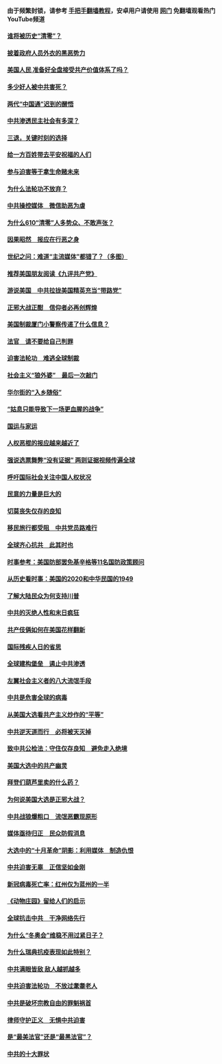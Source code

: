 #### 由于频繁封锁，请参考 [手把手翻墙教程](https://github.com/gfw-breaker/guides/wiki/)，安卓用户请使用 [网门](https://github.com/gfw-breaker/nogfw/blob/master/dl.md?t=01010100) 免翻墙观看热门YouTube频道 

#### [谁将被历史“清零”？](../pages/251/417485.md?t=01010100) 

#### [披着政府人员外衣的黑恶势力](../pages/251/417442.md?t=01010100) 

#### [美国人民 准备好全盘接受共产价值体系了吗？](../pages/251/417491.md?t=01010100) 

#### [多少好人被中共害死？](../pages/251/417144.md?t=01010100) 

#### [两代“中国通”迟到的醒悟](../pages/251/417064.md?t=01010100) 

#### [中共渗透民主社会有多深？](../pages/251/417063.md?t=01010100) 

#### [三退，关键时刻的选择](../pages/251/416969.md?t=01010100) 

#### [给一方百姓带去平安祝福的人们](../pages/251/416941.md?t=01010100) 

#### [参与迫害等于拿生命赌未来](../pages/251/416856.md?t=01010100) 

#### [为什么法轮功不放弃？](../pages/251/416864.md?t=01010100) 

#### [中共操控媒体　微信助恶为虐](../pages/251/416724.md?t=01010100) 

#### [为什么610“清零”人多势众、不敢声张？](../pages/251/416632.md?t=01010100) 

#### [因果昭然　报应在行恶之身](../pages/251/416582.md?t=01010100) 

#### [世纪之问：难道“主流媒体”都错了？（多图）](../pages/251/416571.md?t=01010100) 

#### [推荐美国朋友阅读《九评共产党》](../pages/251/416510.md?t=01010100) 

#### [游说美国　中共拉拢美国精英充当“带路党”](../pages/251/416529.md?t=01010100) 

#### [正邪大战正酣　信仰者必再创辉煌](../pages/251/416433.md?t=01010100) 

#### [美国制裁厦门小警察传递了什么信息？](../pages/251/416432.md?t=01010100) 

#### [法官　请不要给自己判罪](../pages/251/416379.md?t=01010100) 

#### [迫害法轮功　难逃全球制裁](../pages/251/416380.md?t=01010100) 

#### [社会主义“狼外婆”　最后一次敲门](../pages/251/416394.md?t=01010100) 

#### [华尔街的“入乡随俗”](../pages/251/416395.md?t=01010100) 

#### [“姑息只能导致下一场更血腥的战争”](../pages/251/416223.md?t=01010100) 

#### [国运与家运](../pages/251/416224.md?t=01010100) 

#### [人权恶棍的报应越来越近了](../pages/251/416276.md?t=01010100) 

#### [强说选票舞弊“没有证据” 两则证据视频传遍全球](../pages/251/416227.md?t=01010100) 

#### [呼吁国际社会关注中国人权状况](../pages/251/416135.md?t=01010100) 

#### [民意的力量是巨大的](../pages/251/416222.md?t=01010100) 

#### [切莫丧失仅存的良知](../pages/251/416134.md?t=01010100) 

#### [移民旅行都受阻　中共党员路难行](../pages/251/416033.md?t=01010100) 

#### [全球齐心抗共　此其时也](../pages/251/415989.md?t=01010100) 

#### [时事参考：美国防部罢免基辛格等11名国防政策顾问](../pages/251/415970.md?t=01010100) 

#### [从历史看时事：美国的2020和中华民国的1949](../pages/251/415949.md?t=01010100) 

#### [了解大陆民众为何支持川普](../pages/251/415950.md?t=01010100) 

#### [中共的灭绝人性和末日疯狂](../pages/251/415944.md?t=01010100) 

#### [共产伎俩如何在美国花样翻新](../pages/251/415908.md?t=01010100) 

#### [国际残疾人日的省思](../pages/251/415849.md?t=01010100) 

#### [全球建构堡垒　遏止中共渗透](../pages/251/415850.md?t=01010100) 

#### [左翼社会主义者的八大流氓手段](../pages/251/415802.md?t=01010100) 

#### [中共是危害全球的病毒](../pages/251/415569.md?t=01010100) 

#### [从美国大选看共产主义炒作的“平等”](../pages/251/415654.md?t=01010100) 

#### [中共逆天道而行　必将被天灭掉](../pages/251/415626.md?t=01010100) 

#### [致中共公检法：守住仅存良知　避免走入绝境](../pages/251/415627.md?t=01010100) 

#### [美国大选中的共产幽灵](../pages/251/415618.md?t=01010100) 

#### [拜登们葫芦里卖的什么药？](../pages/251/415531.md?t=01010100) 

#### [为何说美国大选是正邪大战？](../pages/251/415530.md?t=01010100) 

#### [中共战狼爆粗口　流氓恶霸现原形](../pages/251/415426.md?t=01010100) 

#### [媒体亟待归正　民众防假消息](../pages/251/415402.md?t=01010100) 

#### [大选中的“十月革命”阴影：利用媒体　制造仇恨](../pages/251/415334.md?t=01010100) 

#### [中共迫害无辜　正信坚如金刚](../pages/251/415307.md?t=01010100) 

#### [新冠病毒死亡率：红州仅为蓝州的一半](../pages/251/415164.md?t=01010100) 

#### [《动物庄园》留给人们的启示](../pages/251/415178.md?t=01010100) 

#### [全球抗击中共　干净网络先行](../pages/251/415096.md?t=01010100) 

#### [为什么“冬奥会”维稳不用过紧日子？](../pages/251/414949.md?t=01010100) 

#### [为什么瑞典抗疫表现如此特别？](../pages/251/414950.md?t=01010100) 

#### [中共满眼皆敌 敌人越抓越多](../pages/251/415053.md?t=01010100) 

#### [中共迫害法轮功　不放过耄耋老人](../pages/251/414994.md?t=01010100) 

#### [中共是破坏宗教自由的罪魁祸首](../pages/251/414901.md?t=01010100) 

#### [律师守护正义　无惧中共迫害](../pages/251/414900.md?t=01010100) 

#### [是“最美法官”还是“最黑法官”？](../pages/251/414885.md?t=01010100) 

#### [中共的十大罪状](../pages/251/414772.md?t=01010100) 

